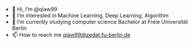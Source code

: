 - 👋 Hi, I’m @qiaw99
- 👀 I’m interested in Machine Learning, Deep Learning, Algorithm
- 🌱 I’m currently studying computer science Bachelor at Freie Universität Berlin
- 📫 How to reach me qiaw99@zedat.fu-berlin.de

<!---
qiaw99/qiaw99 is a ✨ special ✨ repository because its `README.md` (this file) appears on your GitHub profile.
You can click the Preview link to take a look at your changes.
--->
